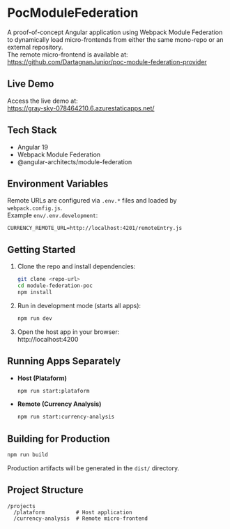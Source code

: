 # PocModuleFederation

A proof-of-concept Angular application using Webpack Module Federation to dynamically load micro-frontends from either the same mono-repo or an external repository.  
The remote micro-frontend is available at: https://github.com/DartagnanJunior/poc-module-federation-provider

## Live Demo

Access the live demo at:  
https://gray-sky-078464210.6.azurestaticapps.net/

## Tech Stack

- Angular 19  
- Webpack Module Federation  
- @angular-architects/module-federation  

## Environment Variables

Remote URLs are configured via `.env.*` files and loaded by `webpack.config.js`.  
Example `env/.env.development`:

```env
CURRENCY_REMOTE_URL=http://localhost:4201/remoteEntry.js
```

## Getting Started

1. Clone the repo and install dependencies:  
   ```bash
   git clone <repo-url>
   cd module-federation-poc
   npm install
   ```

2. Run in development mode (starts all apps):  
   ```bash
   npm run dev
   ```

3. Open the host app in your browser:  
   http://localhost:4200

## Running Apps Separately

- **Host (Plataform)**  
  ```bash
  npm run start:plataform
  ```

- **Remote (Currency Analysis)**  
  ```bash
  npm run start:currency-analysis
  ```

## Building for Production

```bash
npm run build
```

Production artifacts will be generated in the `dist/` directory.

## Project Structure

```
/projects
  /plataform          # Host application
  /currency-analysis  # Remote micro-frontend
```